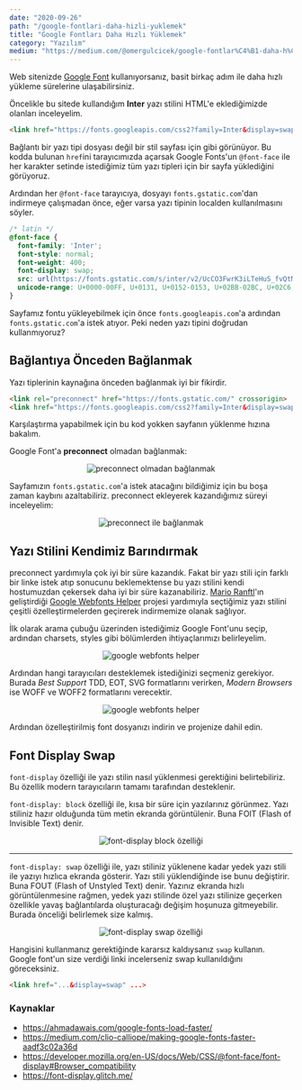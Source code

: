 ```yaml
---
date: "2020-09-26"
path: "/google-fontlari-daha-hizli-yuklemek"
title: "Google Fontları Daha Hızlı Yüklemek"
category: "Yazılım"
medium: "https://medium.com/@omergulcicek/google-fontlar%C4%B1-daha-h%C4%B1zl%C4%B1-y%C3%BCklemek-d2afb28494dc"
---
```


Web sitenizde <a href="https://fonts.google.com/" target="_blank" rel="noreferrer noopener">Google Font</a> kullanıyorsanız, basit birkaç adım ile daha hızlı yükleme sürelerine ulaşabilirsiniz.

Öncelikle bu sitede kullandığım **Inter** yazı stilini HTML'e eklediğimizde olanları inceleyelim.

```html
<link href="https://fonts.googleapis.com/css2?family=Inter&display=swap" rel="stylesheet">
```

Bağlantı bir yazı tipi dosyası değil bir stil sayfası için gibi görünüyor. Bu kodda bulunan `href`ini tarayıcımızda açarsak Google Fonts'un `@font-face` ile her karakter setinde istediğimiz tüm yazı tipleri için bir sayfa yüklediğini görüyoruz.

Ardından her `@font-face` tarayıcıya, dosyayı `fonts.gstatic.com`'dan indirmeye çalışmadan önce, eğer varsa yazı tipinin localden kullanılmasını söyler.


```css
/* latin */
@font-face {
  font-family: 'Inter';
  font-style: normal;
  font-weight: 400;
  font-display: swap;
  src: url(https://fonts.gstatic.com/s/inter/v2/UcCO3FwrK3iLTeHuS_fvQtMwCp50KnMw2boKoduKmMEVuLyfAZ9hiA.woff2) format('woff2');
  unicode-range: U+0000-00FF, U+0131, U+0152-0153, U+02BB-02BC, U+02C6, U+02DA, U+02DC, U+2000-206F, U+2074, U+20AC, U+2122, U+2191, U+2193, U+2212, U+2215, U+FEFF, U+FFFD;
}
```

Sayfamız fontu yükleyebilmek için önce `fonts.googleapis.com`'a ardından `fonts.gstatic.com`'a istek atıyor. Peki neden yazı tipini doğrudan kullanmıyoruz?

## Bağlantıya Önceden Bağlanmak

Yazı tiplerinin kaynağına önceden bağlanmak iyi bir fikirdir.

```html
<link rel="preconnect" href="https://fonts.gstatic.com/" crossorigin>
<link href="https://fonts.googleapis.com/css2?family=Inter&display=swap" rel="stylesheet">
```

Karşılaştırma yapabilmek için bu kod yokken sayfanın yüklenme hızına bakalım.

Google Font'a **preconnect** olmadan bağlanmak:

<div align="center">

![preconnect olmadan bağlanmak](https://miro.medium.com/max/700/0*sQ4z8gGzbC4H1J0k.png)
</div>

Sayfamızın `fonts.gstatic.com`'a istek atacağını bildiğimiz için bu boşa zaman kaybını azaltabiliriz. preconnect ekleyerek kazandığımız süreyi inceleyelim:

<div align="center">

![preconnect ile bağlanmak](https://miro.medium.com/max/700/0*475qSjQUIs7dNRkm.png)
</div>

## Yazı Stilini Kendimiz Barındırmak

preconnect yardımıyla çok iyi bir süre kazandık. Fakat bir yazı stili için farklı bir linke istek atıp sonucunu beklemektense bu yazı stilini kendi hostumuzdan çekersek daha iyi bir süre kazanabiliriz. <a href="https://mranftl.com/" target="_blank" rel="noreferrer noopener">Mario Ranftl</a>'ın geliştirdiği <a href="https://google-webfonts-helper.herokuapp.com/fonts" target="_blank" rel="noreferrer noopener">Google Webfonts Helper</a> projesi yardımıyla seçtiğimiz yazı stilini çeşitli özelleştirmelerden geçirerek indirmemize olanak sağlıyor.

İlk olarak arama çubuğu üzerinden istediğimiz Google Font'unu seçip, ardından charsets, styles gibi bölümlerden ihtiyaçlarımızı belirleyelim.

<div align="center">

![google webfonts helper](https://miro.medium.com/max/700/1*LWIcE9-nw8ao59XUnBLEWQ.png)
</div>

Ardından hangi tarayıcıları desteklemek istediğinizi seçmeniz gerekiyor. Burada *Best Support* TDD, EOT, SVG formatlarını verirken, *Modern Browsers* ise WOFF ve WOFF2 formatlarını verecektir.

<div align="center">

![google webfonts helper](https://miro.medium.com/max/700/1*HkYI97d-cnppUA7d8xelcg.png)
</div>

Ardından özelleştirilmiş font dosyanızı indirin ve projenize dahil edin.

## Font Display Swap

`font-display` özelliği ile yazı stilin nasıl yüklenmesi gerektiğini belirtebiliriz. Bu özellik modern tarayıcıların tamamı tarafından desteklenir. 

`font-display: block` özelliği ile, kısa bir süre için yazılarınız görünmez. Yazı stiliniz hazır olduğunda tüm metin ekranda görüntülenir. Buna FOIT (Flash of Invisible Text) denir.

<div align="center">

![font-display block özelliği](https://miro.medium.com/max/700/0*EbcEF5WZFzWoqTWe)
</div>

***

`font-display: swap` özelliği ile, yazı stiliniz yüklenene kadar yedek yazı stili ile yazıyı hızlıca ekranda gösterir. Yazı stili yüklendiğinde ise bunu değiştirir. Buna FOUT (Flash of Unstyled Text) denir. Yazınız ekranda hızlı görüntülenmesine rağmen, yedek yazı stilinde özel yazı stilinize geçerken özellikle yavaş bağlantılarda oluşturacağı değişim hoşunuza gitmeyebilir. Burada önceliği belirlemek size kalmış.

<div align="center">

![font-display swap özelliği](https://miro.medium.com/max/700/0*YYLGoQXOVRvUSd83)
</div>

Hangisini kullanmanız gerektiğinde kararsız kaldıysanız `swap` kullanın. Google font'un size verdiği linki incelerseniz swap kullanıldığını göreceksiniz.


```html
<link href="...&display=swap" ...>
```

### Kaynaklar

- <a href="https://ahmadawais.com/google-fonts-load-faster/" target="_blank" rel="noreferrer noopener">https://ahmadawais.com/google-fonts-load-faster/</a>
- <a href="https://medium.com/clio-calliope/making-google-fonts-faster-aadf3c02a36d" target="_blank" rel="noreferrer noopener">https://medium.com/clio-calliope/making-google-fonts-faster-aadf3c02a36d</a>
- <a href="https://developer.mozilla.org/en-US/docs/Web/CSS/@font-face/font-display#Browser_compatibility" target="_blank" rel="noreferrer noopener">https://developer.mozilla.org/en-US/docs/Web/CSS/@font-face/font-display#Browser_compatibility</a>
- <a href="https://font-display.glitch.me/" target="_blank" rel="noreferrer noopener">https://font-display.glitch.me/</a>